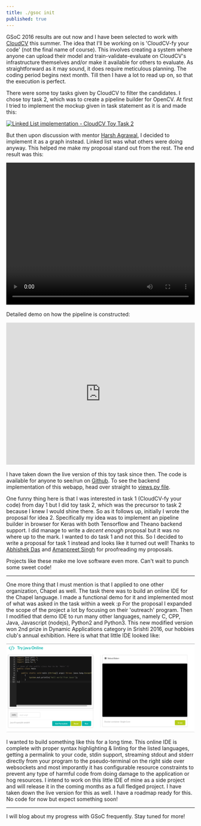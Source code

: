 ```yaml
---
title: ./gsoc init
published: true
---
```


GSoC 2016 results are out now and I have been selected to work with [CloudCV](http://cloudcv.org/) this summer. The idea that I'll be working on is 'CloudCV-fy your code' (not the final name of course). This involves creating a system where anyone can upload their model and train-validate-evaluate on CloudCV's infrastructure themselves and/or make it available for others to evaluate. As straightforward as it may sound, it does require meticulous planning. The coding period begins next month. Till then I have a lot to read up on, so that the execution is perfect.

There were some toy tasks given by CloudCV to filter the candidates. I chose toy task 2, which was to create a pipeline builder for OpenCV. At first I tried to implement the mockup given in task statement as it is and made this:

<a href="http://i.imgur.com/Ll0TORp.png" data-lightbox="linked-cloudcv" data-title="Linked List implementation - CloudCV Toy Task 2">![Linked List implementation - CloudCV Toy Task 2](http://i.imgur.com/Ll0TORp.png)</a>

But then upon discussion with mentor [Harsh Agrawal](https://github.com/dexter1691), I decided to implement it as a graph instead. Linked list was what others were doing anyway. This helped me make my proposal stand out from the rest. The end result was this:

<video width="100%" height="380px" autoplay loop>
  <source src="https://zippy.gfycat.com/MealyEnchantingBedlingtonterrier.webm" type="video/webm">
  Your browser does not support HTML5 video.
</video>

Detailed demo on how the pipeline is constructed:

<iframe width="100%" height="380px" src="https://www.youtube.com/embed/Y30LX8YrgRY" frameborder="0" allowfullscreen></iframe>
<br>

I have taken down the live version of this toy task since then. The code is available for anyone to see/run on [Github](https://github.com/tocttou/djtest). To see the backend implementation of this webapp, head over straight to [views.py file](https://github.com/tocttou/djtest/blob/master/main/views.py).

One funny thing here is that I was interested in task 1 (CloudCV-fy your code) from day 1 but I did toy task 2, which was the precursor to task 2 because I knew I would shine there. So as it follows up, initially I wrote the proposal for idea 2. Specifically my idea was to implement an pipeline builder in browser for Keras with both Tensorflow and Theano backend support. I did manage to write a *decent enough* proposal but it was no where up to the mark. I wanted to do task 1 and not this. So I decided to write a proposal for task 1 instead and looks like it turned out well! Thanks to [Abhishek Das](https://twitter.com/abhshkdz) and [Amanpreet Singh](https://twitter.com/apsdehal) for proofreading my proposals.

Projects like these make me love software even more. Can't wait to punch some sweet code!

___

One more thing that I must mention is that I applied to one other organization, Chapel as well. The task there was to build an online IDE for the Chapel language. I made a functional demo for it and implemented most of what was asked in the task within a week :p For the proposal I expanded the scope of the project a lot by focusing on their 'outreach' program. Then I modified that demo IDE to run many other languages, namely C, CPP, Java, Javascript (nodejs), Python2 and Python3. This new modified version won 2nd prize in Dynamic Applications category in Srishti 2016, our hobbies club's annual exhibition. Here is what that little IDE looked like:

<a href="/images/posts/try_java.png" data-lightbox="try-java" data-title="My own Web IDE">![My own Web IDE](/images/posts/try_java.png)</a>

I wanted to build something like this for a long time. This online IDE is complete with proper syntax highlighting & linting for the listed languages, getting a permalink to your code, stdin support, streaming stdout and stderr directly from your program to the pseudo-terminal on the right side over websockets and most imporantly it has configurable resource constraints to prevent any type of harmful code from doing damage to the application or hog resources. I intend to work on this little IDE of mine as a side project and will release it in the coming months as a full fledged project. I have taken down the live version for this as well. I have a roadmap ready for this. No code for now but expect something soon!

___

I will blog about my progress with GSoC frequently. Stay tuned for more!